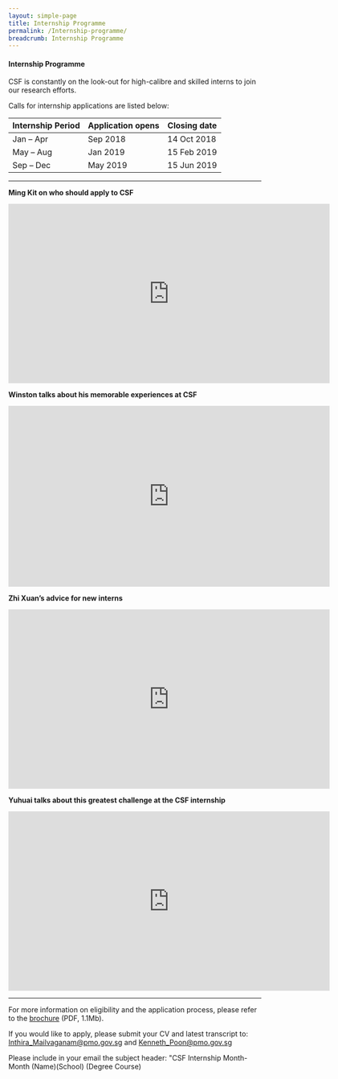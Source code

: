 ```yaml
---
layout: simple-page
title: Internship Programme
permalink: /Internship-programme/
breadcrumb: Internship Programme
---
```


#### **Internship Programme**

CSF is constantly on the look-out for high-calibre and skilled interns to join our research efforts. 

Calls for internship applications are listed below:

| Internship Period  | Application opens | Closing date |
| ------------- | ------------- | ------------- |
| Jan – Apr  | Sep 2018  | 14 Oct 2018  |
| May – Aug  | Jan 2019  | 15 Feb 2019  |
| Sep – Dec  | May 2019  | 15 Jun 2019  |

---  



**Ming Kit on who should apply to CSF**
<iframe src="https://player.vimeo.com/video/185296342" width="640" height="357" frameborder="0" webkitallowfullscreen mozallowfullscreen allowfullscreen></iframe>  


**Winston talks about his memorable experiences at CSF**  
<iframe src="https://player.vimeo.com/video/194625983" width="640" height="360" frameborder="0" webkitallowfullscreen mozallowfullscreen allowfullscreen></iframe>  


**Zhi Xuan’s advice for new interns**  
<iframe src="https://player.vimeo.com/video/185298228" width="640" height="357" frameborder="0" webkitallowfullscreen mozallowfullscreen allowfullscreen></iframe>  


**Yuhuai talks about this greatest challenge at the CSF internship**  
<iframe src="https://player.vimeo.com/video/185292860" width="640" height="357" frameborder="0" webkitallowfullscreen mozallowfullscreen allowfullscreen></iframe>  

---

For more information on eligibility and the application process, please refer to the [brochure](https://github.com/isomerpages/isomerpages-csf/raw/master/files/media-centre/internship-programme-2019-brochure.pdf) (PDF, 1.1Mb).  

If you would like to apply, please submit your CV and latest transcript to: [Inthira_Mailvaganam@pmo.gov.sg](mailto:Inthira_Mailvaganam@pmo.gov.sg) and [Kenneth_Poon@pmo.gov.sg](mailto:Kenneth_Poon@pmo.gov.sg)

Please include in your email the subject header: 
"CSF Internship Month-Month (Name)(School) (Degree Course)
